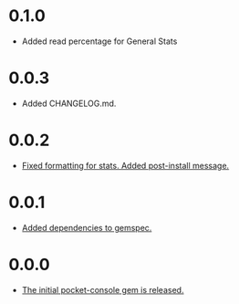 # 0.1.0

* Added read percentage for General Stats

# 0.0.3

* Added CHANGELOG.md.

# 0.0.2

* [Fixed formatting for stats. Added post-install message.](https://github.com/HartasCuerdas/pocket-console/commit/d69ad28c2def909c2d47e3e47395e07cf78e9e26)

# 0.0.1

* [Added dependencies to gemspec.](https://github.com/HartasCuerdas/pocket-console/commit/e2cbdd069c9665d0e35c95599d54511195e41f8d)

# 0.0.0

* [The initial pocket-console gem is released.](https://github.com/HartasCuerdas/pocket-console/commit/d146239bdf73111dbf643d45d39f06f3da9e5e46)